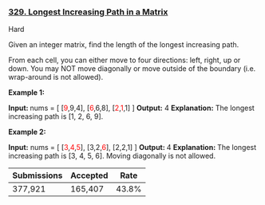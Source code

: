 ### [329. Longest Increasing Path in a Matrix](https://leetcode.com/problems/longest-increasing-path-in-a-matrix/)

Hard

Given an integer matrix, find the length of the longest increasing path.

From each cell, you can either move to four directions: left, right, up or down. You may NOT move diagonally or move outside of the boundary (i.e. wrap-around is not allowed).

__Example 1:__

<strong>Input: </strong>nums = 
    [
      [<font color="red">9</font>,9,4],
      [<font color="red">6</font>,6,8],
      [<font color="red">2</font>,<font color="red">1</font>,1]
    ] 
    <strong>Output:</strong> 4 
    <strong>Explanation:</strong> The longest increasing path is [1, 2, 6, 9].

__Example 2:__

<strong>Input:</strong> nums = 
    [
      [<font color="red">3</font>,<font color="red">4</font>,<font color="red">5</font>],
      [3,2,<font color="red">6</font>],
      [2,2,1]
    ] 
    <strong>Output: </strong>4 
    <strong>Explanation: </strong>The longest increasing path is [3, 4, 5, 6]. Moving diagonally is not allowed.

| Submissions    | Accepted     | Rate   |
| -------------- | ------------ | ------ |
| 377,921 | 165,407 | 43.8% |